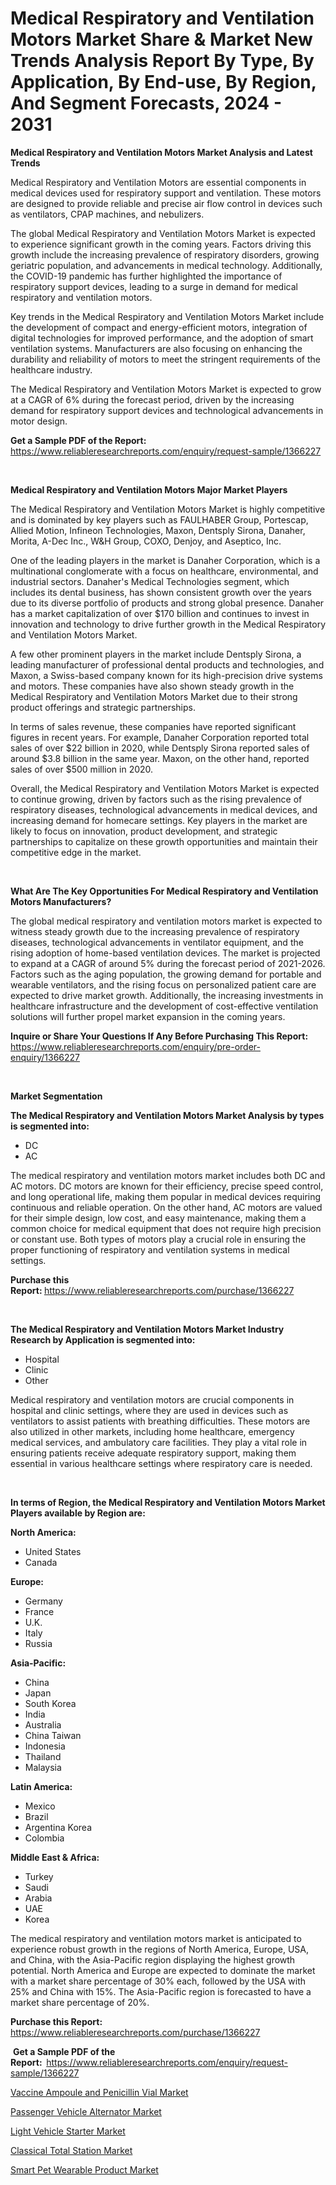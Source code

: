 <p><h1>Medical Respiratory and Ventilation Motors Market Share & Market New Trends Analysis Report By Type, By Application, By End-use, By Region, And Segment Forecasts, 2024 - 2031</h1></p><p><strong>Medical Respiratory and Ventilation Motors Market Analysis and Latest Trends</strong></p>
<p><p>Medical Respiratory and Ventilation Motors are essential components in medical devices used for respiratory support and ventilation. These motors are designed to provide reliable and precise air flow control in devices such as ventilators, CPAP machines, and nebulizers.</p><p>The global Medical Respiratory and Ventilation Motors Market is expected to experience significant growth in the coming years. Factors driving this growth include the increasing prevalence of respiratory disorders, growing geriatric population, and advancements in medical technology. Additionally, the COVID-19 pandemic has further highlighted the importance of respiratory support devices, leading to a surge in demand for medical respiratory and ventilation motors.</p><p>Key trends in the Medical Respiratory and Ventilation Motors Market include the development of compact and energy-efficient motors, integration of digital technologies for improved performance, and the adoption of smart ventilation systems. Manufacturers are also focusing on enhancing the durability and reliability of motors to meet the stringent requirements of the healthcare industry.</p><p>The Medical Respiratory and Ventilation Motors Market is expected to grow at a CAGR of 6% during the forecast period, driven by the increasing demand for respiratory support devices and technological advancements in motor design.</p></p>
<p><strong>Get a Sample PDF of the Report:&nbsp;</strong> <a href="https://www.reliableresearchreports.com/enquiry/request-sample/1366227">https://www.reliableresearchreports.com/enquiry/request-sample/1366227</a></p>
<p>&nbsp;</p>
<p><strong>Medical Respiratory and Ventilation Motors Major Market Players</strong></p>
<p><p>The Medical Respiratory and Ventilation Motors Market is highly competitive and is dominated by key players such as FAULHABER Group, Portescap, Allied Motion, Infineon Technologies, Maxon, Dentsply Sirona, Danaher, Morita, A-Dec Inc., W&H Group, COXO, Denjoy, and Aseptico, Inc.</p><p>One of the leading players in the market is Danaher Corporation, which is a multinational conglomerate with a focus on healthcare, environmental, and industrial sectors. Danaher's Medical Technologies segment, which includes its dental business, has shown consistent growth over the years due to its diverse portfolio of products and strong global presence. Danaher has a market capitalization of over $170 billion and continues to invest in innovation and technology to drive further growth in the Medical Respiratory and Ventilation Motors Market.</p><p>A few other prominent players in the market include Dentsply Sirona, a leading manufacturer of professional dental products and technologies, and Maxon, a Swiss-based company known for its high-precision drive systems and motors. These companies have also shown steady growth in the Medical Respiratory and Ventilation Motors Market due to their strong product offerings and strategic partnerships.</p><p>In terms of sales revenue, these companies have reported significant figures in recent years. For example, Danaher Corporation reported total sales of over $22 billion in 2020, while Dentsply Sirona reported sales of around $3.8 billion in the same year. Maxon, on the other hand, reported sales of over $500 million in 2020.</p><p>Overall, the Medical Respiratory and Ventilation Motors Market is expected to continue growing, driven by factors such as the rising prevalence of respiratory diseases, technological advancements in medical devices, and increasing demand for homecare settings. Key players in the market are likely to focus on innovation, product development, and strategic partnerships to capitalize on these growth opportunities and maintain their competitive edge in the market.</p></p>
<p>&nbsp;</p>
<p><strong>What Are The Key Opportunities For Medical Respiratory and Ventilation Motors Manufacturers?</strong></p>
<p><p>The global medical respiratory and ventilation motors market is expected to witness steady growth due to the increasing prevalence of respiratory diseases, technological advancements in ventilator equipment, and the rising adoption of home-based ventilation devices. The market is projected to expand at a CAGR of around 5% during the forecast period of 2021-2026. Factors such as the aging population, the growing demand for portable and wearable ventilators, and the rising focus on personalized patient care are expected to drive market growth. Additionally, the increasing investments in healthcare infrastructure and the development of cost-effective ventilation solutions will further propel market expansion in the coming years.</p></p>
<p><strong>Inquire or Share Your Questions If Any Before Purchasing This Report:</strong> <a href="https://www.reliableresearchreports.com/enquiry/pre-order-enquiry/1366227">https://www.reliableresearchreports.com/enquiry/pre-order-enquiry/1366227</a></p>
<p>&nbsp;</p>
<p><strong>Market Segmentation</strong></p>
<p><strong>The Medical Respiratory and Ventilation Motors Market Analysis by types is segmented into:</strong></p>
<p><ul><li>DC</li><li>AC</li></ul></p>
<p><p>The medical respiratory and ventilation motors market includes both DC and AC motors. DC motors are known for their efficiency, precise speed control, and long operational life, making them popular in medical devices requiring continuous and reliable operation. On the other hand, AC motors are valued for their simple design, low cost, and easy maintenance, making them a common choice for medical equipment that does not require high precision or constant use. Both types of motors play a crucial role in ensuring the proper functioning of respiratory and ventilation systems in medical settings.</p></p>
<p><strong>Purchase this Report:&nbsp;</strong><a href="https://www.reliableresearchreports.com/purchase/1366227">https://www.reliableresearchreports.com/purchase/1366227</a></p>
<p>&nbsp;</p>
<p><strong>The Medical Respiratory and Ventilation Motors Market Industry Research by Application is segmented into:</strong></p>
<p><ul><li>Hospital</li><li>Clinic</li><li>Other</li></ul></p>
<p><p>Medical respiratory and ventilation motors are crucial components in hospital and clinic settings, where they are used in devices such as ventilators to assist patients with breathing difficulties. These motors are also utilized in other markets, including home healthcare, emergency medical services, and ambulatory care facilities. They play a vital role in ensuring patients receive adequate respiratory support, making them essential in various healthcare settings where respiratory care is needed.</p></p>
<p>&nbsp;</p>
<p><strong>In terms of Region, the Medical Respiratory and Ventilation Motors Market Players available by Region are:</strong></p>
<p>
    <p> <strong> North America: </strong>
        <ul>
            <li>United States</li>
            <li>Canada</li>
        </ul>
        </p> 
    <p> <strong> Europe: </strong>
        <ul>
            <li>Germany</li>
            <li>France</li>
            <li>U.K.</li>
            <li>Italy</li>
            <li>Russia</li>
        </ul>
        </p> 
    <p> <strong> Asia-Pacific: </strong>
        <ul>
            <li>China</li>
            <li>Japan</li>
            <li>South Korea</li>
            <li>India</li>
            <li>Australia</li>
            <li>China Taiwan</li>
            <li>Indonesia</li>
            <li>Thailand</li>
            <li>Malaysia</li>
        </ul>
        </p> 
    <p> <strong> Latin America: </strong>
        <ul>
            <li>Mexico</li>
            <li>Brazil</li>
            <li>Argentina Korea</li>
            <li>Colombia</li>
        </ul>
        </p> 
    <p> <strong> Middle East & Africa: </strong>
        <ul>
            <li>Turkey</li>
            <li>Saudi</li>
            <li>Arabia</li>
            <li>UAE</li>
            <li>Korea</li>
        </ul>
    </p>
    </p>
<p><p>The medical respiratory and ventilation motors market is anticipated to experience robust growth in the regions of North America, Europe, USA, and China, with the Asia-Pacific region displaying the highest growth potential. North America and Europe are expected to dominate the market with a market share percentage of 30% each, followed by the USA with 25% and China with 15%. The Asia-Pacific region is forecasted to have a market share percentage of 20%.</p></p>
<p><strong>Purchase this Report: </strong><a href="https://www.reliableresearchreports.com/purchase/1366227">https://www.reliableresearchreports.com/purchase/1366227</a></p>
<p>&nbsp;<strong>Get a Sample PDF of the Report:&nbsp;&nbsp;</strong><a href="https://www.reliableresearchreports.com/enquiry/request-sample/1366227">https://www.reliableresearchreports.com/enquiry/request-sample/1366227</a></p>
<p><strong></strong></p>
<p><p><a href="https://github.com/bracarafogo/Market-Research-Report-List-1/blob/main/vaccine-ampoule-and-penicillin-vial-market.md">Vaccine Ampoule and Penicillin Vial Market</a></p><p><a href="https://issuu.com/reportprime-2/docs/passenger-vehicle-alternator-market-size-2030.pptx">Passenger Vehicle Alternator Market</a></p><p><a href="https://issuu.com/reportprime-2/docs/light-vehicle-starter-market-size-2030.pptx">Light Vehicle Starter Market</a></p><p><a href="https://medium.com/@isidrowolff1966/classical-total-station-market-analysis-and-sze-forecasted-for-period-from-2024-to-2031-b86e93ecb303">Classical Total Station Market</a></p><p><a href="https://github.com/abdelrhmankishk22/Market-Research-Report-List-3/blob/main/smart-pet-wearable-product-market.md">Smart Pet Wearable Product Market</a></p></p>